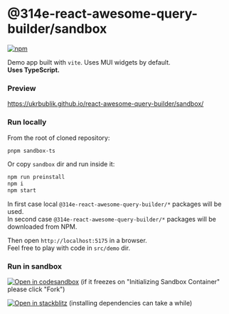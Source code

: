 # @314e-react-awesome-query-builder/sandbox

[![npm](https://img.shields.io/npm/v/@314e-react-awesome-query-builder/sandbox.svg)](https://www.npmjs.com/package/@314e-react-awesome-query-builder/sandbox)

Demo app built with `vite`.
Uses MUI widgets by default.  
**Uses TypeScript.**

### Preview
https://ukrbublik.github.io/react-awesome-query-builder/sandbox/

### Run locally
From the root of cloned repository:
```sh
pnpm sandbox-ts
```

Or copy `sandbox` dir and run inside it:
```sh
npm run preinstall
npm i
npm start
```

In first case local `@314e-react-awesome-query-builder/*` packages will be used.  
In second case `@314e-react-awesome-query-builder/*` packages will be downloaded from NPM.  

Then open `http://localhost:5175` in a browser.  
Feel free to play with code in `src/demo` dir.  

### Run in sandbox
[![Open in codesandbox](https://codesandbox.io/static/img/play-codesandbox.svg)](https://codesandbox.io/s/github/ukrbublik/react-awesome-query-builder/tree/master/packages/sandbox?file=/src/demo/config.tsx)
(if it freezes on "Initializing Sandbox Container" please click "Fork")

[![Open in stackblitz](https://developer.stackblitz.com/img/open_in_stackblitz.svg)](https://stackblitz.com/github/ukrbublik/react-awesome-query-builder/tree/master?file=packages%2Fsandbox%2Fsrc%2Fdemo%2Fconfig.tsx&terminal=sandbox-ts)
(installing dependencies can take a while)
